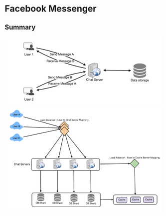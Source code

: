 # Facebook Messenger

## Summary
![overview](./img/facebook-messenger-overview.png)
![summary](./img/facebook-messenger-detail.png)
